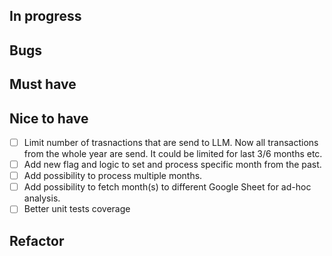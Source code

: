 ## In progress

## Bugs

## Must have

## Nice to have

- [ ] Limit number of trasnactions that are send to LLM. Now all transactions from the whole year are send. It could be limited for last 3/6 months etc.
- [ ] Add new flag and logic to set and process specific month from the past.
- [ ] Add possibility to process multiple months.
- [ ] Add possibility to fetch month(s) to different Google Sheet for ad-hoc analysis.
- [ ] Better unit tests coverage

## Refactor

